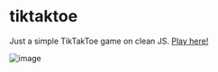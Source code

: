 # tiktaktoe

Just a simple TikTakToe game on clean JS. 
[Play here!](https://tiktaktoe-three.vercel.app/)

![image](https://user-images.githubusercontent.com/52705623/203495487-8c18e5fc-7816-42b0-bbd4-cbfd06637117.png)
